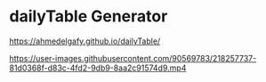# dailyTable Generator
https://ahmedelgafy.github.io/dailyTable/

https://user-images.githubusercontent.com/90569783/218257737-81d0368f-d83c-4fd2-9db9-8aa2c91574d9.mp4

